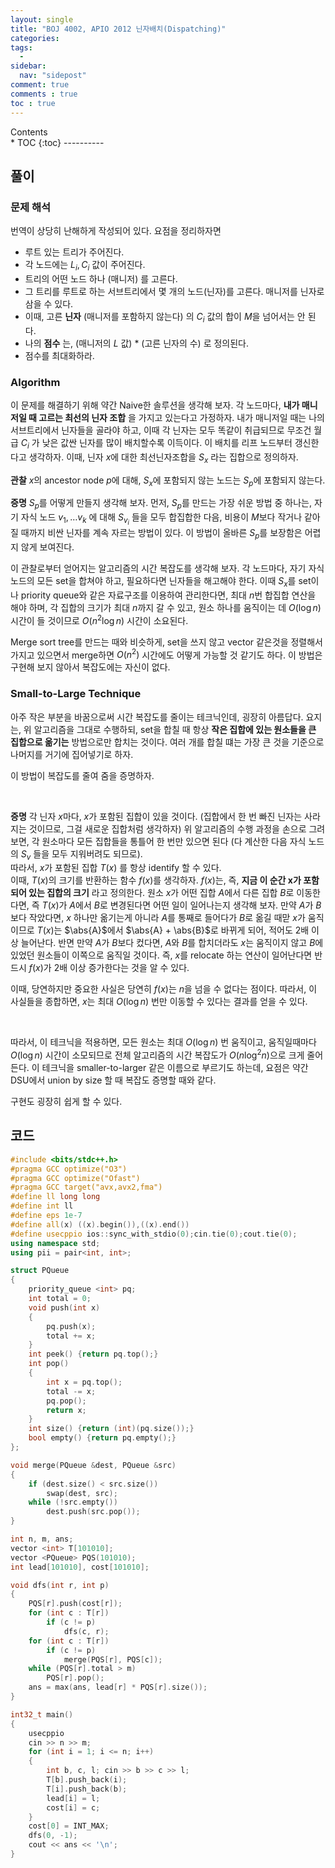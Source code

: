 ```yaml
---
layout: single
title: "BOJ 4002, APIO 2012 닌자배치(Dispatching)"
categories: 
tags:
  - 
sidebar:
  nav: "sidepost"
comment: true
comments : true
toc : true
---
```

<div id="toc">
Contents
</div>
* TOC
{:toc}
----------

## 풀이 
### 문제 해석
번역이 상당히 난해하게 작성되어 있다. 요점을 정리하자면

- 루트 있는 트리가 주어진다.
- 각 노드에는 $L_i, C_i$ 값이 주어진다.
- 트리의 어떤 노드 하나 (매니저) 를 고른다.
- 그 트리를 루트로 하는 서브트리에서 몇 개의 노드(닌자)를 고른다. 매니저를 닌자로 삼을 수 있다.
- 이때, 고른 **닌자** (매니저를 포함하지 않는다) 의 $C_i$ 값의 합이 $M$을 넘어서는 안 된다.
- 나의 **점수** 는, (매니저의 $L$ 값) * (고른 닌자의 수) 로 정의된다.
- 점수를 최대화하라.

### Algorithm
이 문제를 해결하기 위해 약간 Naive한 솔루션을 생각해 보자. 각 노드마다, **내가 매니저일 때 고르는 최선의 닌자 조합** 을 가지고 있는다고 가정하자. 내가 매니저일 때는 나의 서브트리에서 닌자들을 골라야 하고, 이때 각 닌자는 모두 똑같이 취급되므로 무조건 월급 $C_i$ 가 낮은 값싼 닌자를 많이 배치할수록 이득이다. 이 배치를 리프 노드부터 갱신한다고 생각하자. 이때, 닌자 $x$에 대한 최선닌자조합을 $S_x$ 라는 집합으로 정의하자.

**관찰** $x$의 ancestor node $p$에 대해, $S_x$에 포함되지 않는 노드는 $S_p$에 포함되지 않는다.

**증명** $S_p$를 어떻게 만들지 생각해 보자. 먼저, $S_p$를 만드는 가장 쉬운 방법 중 하나는, 자기 자식 노드 $v_1, \dots v_k$ 에 대해 $S_{v_i}$ 들을 모두 합집합한 다음, 비용이 $M$보다 작거나 같아질 때까지 비싼 닌자를 계속 자르는 방법이 있다. 이 방법이 올바른 $S_p$를 보장함은 어렵지 않게 보여진다.

이 관찰로부터 얻어지는 알고리즘의 시간 복잡도를 생각해 보자. 각 노드마다, 자기 자식 노드의 모든 set을 합쳐야 하고, 필요하다면 닌자들을 해고해야 한다. 이때 $S_x$를 set이나 priority queue와 같은 자료구조를 이용하여 관리한다면, 최대 $n$번 합집합 연산을 해야 하며, 각 집합의 크기가 최대 $n$까지 갈 수 있고, 원소 하나를 움직이는 데 $O(\log n)$ 시간이 들 것이므로 $O(n^2 \log n)$ 시간이 소요된다.

Merge sort tree를 만드는 때와 비슷하게, set을 쓰지 않고 vector 같은것을 정렬해서 가지고 있으면서 merge하면 $O(n^2)$ 시간에도 어떻게 가능할 것 같기도 하다. 이 방법은 구현해 보지 않아서 복잡도에는 자신이 없다.

### Small-to-Large Technique
아주 작은 부분을 바꿈으로써 시간 복잡도를 줄이는 테크닉인데, 굉장히 아름답다. 요지는, 위 알고리즘을 그대로 수행하되, set을 합칠 때 항상 **작은 집합에 있는 원소들을 큰 집합으로 옮기는** 방법으로만 합치는 것이다. 여러 개를 합칠 떄는 가장 큰 것을 기준으로 나머지를 거기에 집어넣기로 하자.

이 방법이 복잡도를 줄여 줌을 증명하자.  
  
<br />

**증명** 각 닌자 $x$마다, $x$가 포함된 집합이 있을 것이다. (집합에서 한 번 빠진 닌자는 사라지는 것이므로, 그걸 새로운 집합처럼 생각하자) 위 알고리즘의 수행 과정을 손으로 그려 보면, 각 원소마다 모든 집합들을 통틀어 한 번만 있으면 된다 (다 계산한 다음 자식 노드의 $S_v$ 들을 모두 지워버려도 되므로).  
따라서, $x$가 포함된 집합 $T(x)$ 를 항상 identify 할 수 있다.  
이때, $T(x)$의 크기를 반환하는 함수 $f(x)$를 생각하자. $f(x)$는, 즉, **지금 이 순간 x가 포함되어 있는 집합의 크기** 라고 정의한다. 원소 $x$가 어떤 집합 $A$에서 다른 집합 $B$로 이동한다면, 즉 $T(x)$가 $A$에서 $B$로 변경된다면 어떤 일이 일어나는지 생각해 보자. 만약 $A$가 $B$보다 작았다면, $x$ 하나만 옮기는게 아니라 $A$를 통째로 들어다가 $B$로 옮길 때맏 $x$가 움직이므로 $T(x)$는 $\abs{A}$에서 $\abs{A} + \abs{B}$로 바뀌게 되어, 적어도 2배 이상 늘어난다. 반면 만약 $A$가 $B$보다 컸다면, $A$와 $B$를 합치더라도 $x$는 움직이지 않고 $B$에 있었던 원소들이 이쪽으로 움직일 것이다. 즉, $x$를 relocate 하는 연산이 일어난다면 반드시 $f(x)$가 2배 이상 증가한다는 것을 알 수 있다.

이때, 당연하지만 중요한 사실은 당연히 $f(x)$는 $n$을 넘을 수 없다는 점이다. 따라서, 이 사실들을 종합하면, $x$는 최대 $O(\log n)$ 번만 이동할 수 있다는 결과를 얻을 수 있다.  

<br />

따라서, 이 테크닉을 적용하면, 모든 원소는 최대 $O(\log n)$ 번 움직이고, 움직일때마다 $O(\log n)$ 시간이 소모되므로 전체 알고리즘의 시간 복잡도가 $O(n \log^2 n)$으로 크게 줄어든다. 이 테크닉을 smaller-to-larger 같은 이름으로 부르기도 하는데, 요점은 약간 DSU에서 union by size 할 때 복잡도 증명할 때와 같다.

구현도 굉장히 쉽게 할 수 있다.

## 코드
```cpp
#include <bits/stdc++.h>
#pragma GCC optimize("O3")
#pragma GCC optimize("Ofast")
#pragma GCC target("avx,avx2,fma")
#define ll long long
#define int ll
#define eps 1e-7
#define all(x) ((x).begin()),((x).end())
#define usecppio ios::sync_with_stdio(0);cin.tie(0);cout.tie(0);
using namespace std;
using pii = pair<int, int>;

struct PQueue
{
    priority_queue <int> pq;
    int total = 0;
    void push(int x)
    {
        pq.push(x);
        total += x;
    }
    int peek() {return pq.top();}
    int pop()
    {
        int x = pq.top();
        total -= x;
        pq.pop();
        return x;
    }
    int size() {return (int)(pq.size());}
    bool empty() {return pq.empty();}
};

void merge(PQueue &dest, PQueue &src)
{
    if (dest.size() < src.size())
        swap(dest, src);
    while (!src.empty())
        dest.push(src.pop());
}

int n, m, ans;
vector <int> T[101010];
vector <PQueue> PQS(101010);
int lead[101010], cost[101010];

void dfs(int r, int p)
{
    PQS[r].push(cost[r]);
    for (int c : T[r])
        if (c != p)
            dfs(c, r);
    for (int c : T[r])
        if (c != p)
            merge(PQS[r], PQS[c]);
    while (PQS[r].total > m)
        PQS[r].pop();
    ans = max(ans, lead[r] * PQS[r].size());
}

int32_t main()
{
    usecppio
    cin >> n >> m;
    for (int i = 1; i <= n; i++)
    {
        int b, c, l; cin >> b >> c >> l;
        T[b].push_back(i);
        T[i].push_back(b);
        lead[i] = l;
        cost[i] = c;
    }
    cost[0] = INT_MAX;
    dfs(0, -1);
    cout << ans << '\n';
}
```